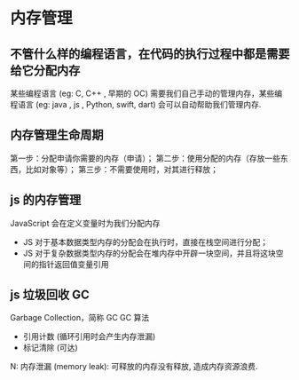 # 内存管理
## 不管什么样的编程语言，在代码的执行过程中都是需要给它分配内存
某些编程语言 (eg: C, C++ , 早期的 OC) 需要我们自己手动的管理内存，某些编程语言 (eg: java , js , Python, swift, dart) 会可以自动帮助我们管理内存.
## 内存管理生命周期
 第一步：分配申请你需要的内存（申请）； 
 第二步：使用分配的内存（存放一些东西，比如对象等）； 
 第三步：不需要使用时，对其进行释放；
## js 的内存管理
JavaScript 会在定义变量时为我们分配内存
- JS 对于基本数据类型内存的分配会在执行时，直接在栈空间进行分配； 
- JS 对于复杂数据类型内存的分配会在堆内存中开辟一块空间，并且将这块空间的指针返回值变量引用
## js 垃圾回收  GC
Garbage Collection，简称 GC
GC 算法 
- 引用计数 (循环引用时会产生内存泄漏)
- 标记清除 (可达)

N: 内存泄漏 (memory leak): 可释放的内存没有释放, 造成内存资源浪费.
